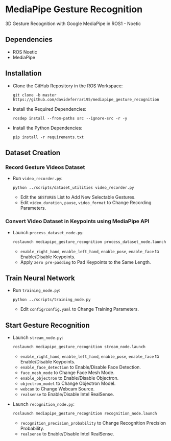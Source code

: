 # MediaPipe Gesture Recognition

3D Gesture Recognition with Google MediaPipe in ROS1 - Noetic

## Dependencies

- ROS Noetic
- MediaPipe

## Installation

- Clone the GitHub Repository in the ROS Workspace:

      git clone -b master https://github.com/davideferrari95/mediapipe_gesture_recognition

- Install the Required Dependencies:

      rosdep install --from-paths src --ignore-src -r -y

- Install the Python Dependencies:

      pip install -r requirements.txt

## Dataset Creation

### Record Gesture Videos Dataset

- Run `video_recorder.py`:

      python ../scripts/dataset_utilities video_recorder.py

  - Edit the `GESTURES` List to Add New Selectable Gestures.
  - Edit `video_duration`, `pause`, `video_format` to Change Recording Parameters.

### Convert Video Dataset in Keypoints using MediaPipe API

- Launch `process_dataset_node.py`:

      roslaunch mediapipe_gesture_recognition process_dataset_node.launch

  - `enable_right_hand`, `enable_left_hand`, `enable_pose`, `enable_face` to Enable/Disable Keypoints.
  - Apply `zero pre-padding` to Pad Keypoints to the Same Length.

## Train Neural Network

- Run `training_node.py`:

      python ../scripts/training_node.py

  - Edit `config/config.yaml` to Change Training Parameters.

## Start Gesture Recognition

- Launch `stream_node.py`:

      roslaunch mediapipe_gesture_recognition stream_node.launch

  - `enable_right_hand`, `enable_left_hand`, `enable_pose`, `enable_face` to Enable/Disable Keypoints.
  - `enable_face_detection` to Enable/Disable Face Detection.
  - `face_mesh_mode` to Change Face Mesh Mode.
  - `enable_objectron` to Enable/Disable Objectron.
  - `objectron_model` to Change Objectron Model.
  - `webcam` to Change Webcam Source.
  - `realsense` to Enable/Disable Intel RealSense.

- Launch `recognition_node.py`:

      roslaunch mediapipe_gesture_recognition recognition_node.launch

  - `recognition_precision_probability` to Change Recognition Precision Probability.
  - `realsense` to Enable/Disable Intel RealSense.
